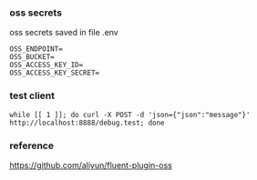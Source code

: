 
### oss secrets
oss secrets saved in file .env

```
OSS_ENDPOINT=
OSS_BUCKET=
OSS_ACCESS_KEY_ID=
OSS_ACCESS_KEY_SECRET=
```

### test client

```
while [[ 1 ]]; do curl -X POST -d 'json={"json":"message"}' http://localhost:8888/debug.test; done
```


### reference

https://github.com/aliyun/fluent-plugin-oss
